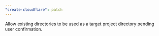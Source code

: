 ```yaml
---
"create-cloudflare": patch
---
```


Allow existing directories to be used as a target project directory pending user confirmation.

